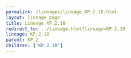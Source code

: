 ```yaml
---
permalink: /lineages/lineage_KP.2.10.html
layout: lineage_page
title: Lineage KP.2.10
redirect_to: ../lineage.html?lineage=KP.2.10
lineage: KP.2.10
parent: KP.2
children: ['KP.2.10']
---
```

